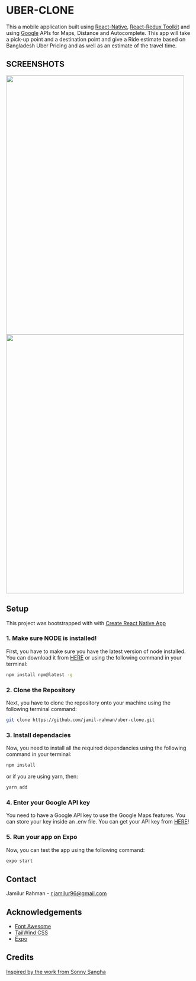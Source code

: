 # UBER-CLONE
This a mobile application built using [React-Native](https://reactnative.dev/), [React-Redux Toolkit](https://redux-toolkit.js.org/introduction/getting-started) and using [Google](https://console.cloud.google.com/) APIs for Maps, Distance and Autocomplete. This app will take a pick-up point and a destination point and give a Ride estimate based on Bangladesh Uber Pricing and as well as an estimate of the travel time. 


## SCREENSHOTS
<a href="url"><img src="https://cdn.discordapp.com/attachments/910610127659368459/920299267493613588/Screenshot_20211214-185954.jpg" height="700" width="480" ></a>
<a href="url"><img src="https://cdn.discordapp.com/attachments/910610127659368459/920299243128897566/Screenshot_20211214-185628.jpg" height="700" width="480" ></a>

## Setup
This project was bootstrapped with with [Create React Native App](https://github.com/expo/create-react-native-app)

### 1. Make sure NODE is installed!
First, you have to make sure you have the latest version of node installed. You can download it from [HERE](https://nodejs.org/en/download/)
or using the following command in your terminal:
```bash
npm install npm@latest -g
```

### 2. Clone the Repository
Next, you have to clone the repository onto your machine using the following terminal command:
```bash
git clone https://github.com/jamil-rahman/uber-clone.git
```
### 3. Install dependacies
Now, you need to install all the required dependancies using the following command in your terminal:
```bash
npm install
```
or if you are using yarn, then: 
```bash
yarn add
```
### 4. Enter your Google API key
You need to have a Google API key to use the Google Maps features. You can store your key inside an .env file. You can get your API key from [HERE](https://console.cloud.google.com/)!

### 5. Run your app on Expo
Now, you can test the app using the following command:
```bash
expo start
```

## Contact
Jamilur Rahman - [r.jamilur96@gmail.com](r.jamilur96@gmail.com)

## Acknowledgements

* [Font Awesome](https://fontawesome.com/)
* [TailWind CSS](https://tailwindcss.com/)
* [Expo](https://expo.dev/)

## Credits
[Inspired by the work from Sonny Sangha](https://github.com/sonnysangha)

